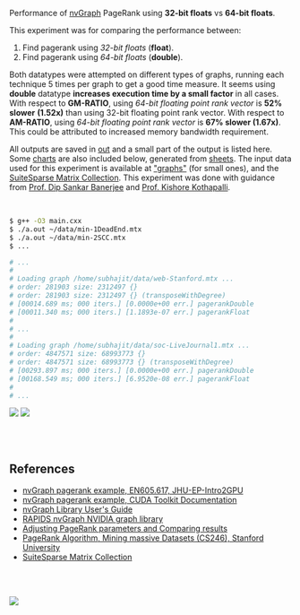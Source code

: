 Performance of [nvGraph] PageRank using **32-bit floats** vs **64-bit floats**.

This experiment was for comparing the performance between:
1. Find pagerank using *32-bit floats* (**float**).
2. Find pagerank using *64-bit floats* (**double**).

Both datatypes were attempted on different types of graphs, running each
technique 5 times per graph to get a good time measure. It seems using
**double** datatype **increases execution time by a small factor** in all cases.
With respect to **GM-RATIO**, using *64-bit floating point rank vector* is **52%
slower** **(1.52x)** than using 32-bit floating point rank vector. With respect
to **AM-RATIO**, using *64-bit floating point rank vector* is **67% slower
(1.67x)**. This could be attributed to increased memory bandwidth requirement.

All outputs are saved in [out](out/) and a small part of the output is listed
here. Some [charts] are also included below, generated from [sheets]. The input
data used for this experiment is available at ["graphs"] (for small ones), and
the [SuiteSparse Matrix Collection]. This experiment was done with guidance
from [Prof. Dip Sankar Banerjee] and [Prof. Kishore Kothapalli].

<br>

```bash
$ g++ -O3 main.cxx
$ ./a.out ~/data/min-1DeadEnd.mtx
$ ./a.out ~/data/min-2SCC.mtx
$ ...

# ...
#
# Loading graph /home/subhajit/data/web-Stanford.mtx ...
# order: 281903 size: 2312497 {}
# order: 281903 size: 2312497 {} (transposeWithDegree)
# [00014.689 ms; 000 iters.] [0.0000e+00 err.] pagerankDouble
# [00011.340 ms; 000 iters.] [1.1893e-07 err.] pagerankFloat
#
# ...
#
# Loading graph /home/subhajit/data/soc-LiveJournal1.mtx ...
# order: 4847571 size: 68993773 {}
# order: 4847571 size: 68993773 {} (transposeWithDegree)
# [00293.897 ms; 000 iters.] [0.0000e+00 err.] pagerankDouble
# [00168.549 ms; 000 iters.] [6.9520e-08 err.] pagerankFloat
#
# ...
```

[![](https://i.imgur.com/rYpzAlM.png)][sheetp]
[![](https://i.imgur.com/q9kgf0Z.png)][sheetp]

<br>
<br>


## References

- [nvGraph pagerank example, EN605.617, JHU-EP-Intro2GPU](https://github.com/JHU-EP-Intro2GPU/EN605.617/blob/master/module9/nvgraph_examples/nvgraph_Pagerank.cpp)
- [nvGraph pagerank example, CUDA Toolkit Documentation](https://docs.nvidia.com/cuda/archive/10.0/nvgraph/index.html#nvgraph-pagerank-example)
- [nvGraph Library User's Guide](https://docs.nvidia.com/cuda/archive/10.1/pdf/nvGRAPH_Library.pdf)
- [RAPIDS nvGraph NVIDIA graph library][nvGraph]
- [Adjusting PageRank parameters and Comparing results](https://arxiv.org/abs/2108.02997)
- [PageRank Algorithm, Mining massive Datasets (CS246), Stanford University](https://www.youtube.com/watch?v=ke9g8hB0MEo)
- [SuiteSparse Matrix Collection]

<br>
<br>

[![](https://i.imgur.com/wmbbEzJ.jpg)](https://www.youtube.com/watch?v=rKv_l1RnSqs)

[Prof. Dip Sankar Banerjee]: https://sites.google.com/site/dipsankarban/
[Prof. Kishore Kothapalli]: https://www.iiit.ac.in/people/faculty/kkishore/
[SuiteSparse Matrix Collection]: https://sparse.tamu.edu
[nvGraph]: https://github.com/rapidsai/nvgraph
["graphs"]: https://github.com/puzzlef/graphs
[charts]: https://photos.app.goo.gl/eA471JBX91eGxvuy7
[sheets]: https://docs.google.com/spreadsheets/d/1GKfPQQzqbchRDfxa_6Ajqskgz_JmjOUnYTpf9AJP6bg/edit?usp=sharing
[sheetp]: https://docs.google.com/spreadsheets/d/e/2PACX-1vQykW749moJ_5S-6Sb_Us7uxuMVfQDD8KfQR8F4j0OOoA073f9tH4bd4rrWKcUnsg_UxCrblwlIM_d2/pubhtml
